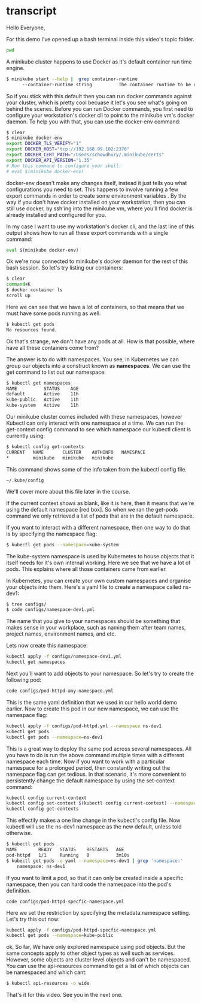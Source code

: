 # transcript


Hello Everyone,

For this demo I've opened up a bash terminal inside this video's topic folder. 

```bash
pwd
```

A minikube cluster happens to use Docker as it's default container run time engine.

```bash
$ minikube start --help |  grep container-runtime
      --container-runtime string          The container runtime to be used (docker, crio, containerd) (default "docker")
```

So if you stick with this default then you can run docker commands against your    cluster, which is pretty cool becuase it let's you see what's going on behind the scenes. Before you can run Docker commands, you first need to configure your workstation's docker cli to point to the minikube vm's docker daemon. To help you with that, you can use the docker-env command:

```bash
$ clear
$ minikube docker-env
export DOCKER_TLS_VERIFY="1"
export DOCKER_HOST="tcp://192.168.99.102:2376"
export DOCKER_CERT_PATH="/Users/schowdhury/.minikube/certs"
export DOCKER_API_VERSION="1.35"
# Run this command to configure your shell:
# eval $(minikube docker-env)
```

docker-env doesn't make any changes itself, instead it just tells you what configurations you need to set. This happens to involve running a few export commands in order to create some environment variables . By the way if you don't have docker installed on your workstation, then you can still use docker, by ssh'ing into the minikube vm, where you'll find docker is already installed and configured for you. 


In my case I want to use my workstation's docker cli, and the last line of this output shows how to run all these export commands with a single command:


```bash
eval $(minikube docker-env)
```

Ok we're now connected to minikube's docker daemon for the rest of this bash session. So let's try listing our containers:

```bash
$ clear
command+K
$ docker container ls
scroll up
```

Here we can see that we have a lot of containers, so that means that we must have   some pods running as well. 

```bash
$ kubectl get pods
No resources found.
```

Ok that's strange, we don't have any pods at all. How is that possible, where have all these containers come from?

The answer is to do with namespaces. You see, in Kubernetes we can group our objects into a construct known as **namespaces**. We can use the   get command to list out our namespace:

```bash
$ kubectl get namespaces
NAME          STATUS    AGE
default       Active    11h
kube-public   Active    11h
kube-system   Active    11h
```

Our minikube cluster comes included with these namespaces, however Kubectl can only interact with one namespace at a time. We can run the get-context config command to see which namespace our kubectl client is currently using:

```bash
$ kubectl config get-contexts
CURRENT   NAME       CLUSTER    AUTHINFO   NAMESPACE
*         minikube   minikube   minikube
```

This command shows some of the info taken from the kubectl config file.

```popup animation
~/.kube/config
```

We'll cover more about this file later in the course.

If the current context shows as blank, like it is here, then it means that we're using the default namespace [red box]. So when we ran the get-pods command we only retrieved a list of pods that are in the default namespace.


If you want to interact with a different namespace, then one way to do that is by  specifying the namespace flag:


```bash
$ kubectl get pods --namespace=kube-system
```

The kube-system namespace is used by Kubernetes to house objects that it itself needs for it's own internal working. Here we see that we have a lot of pods. This explains where all those containers came from earlier.

In Kubernetes, you can create your own custom namespaces and organise your objects into them. Here's a yaml file to create a namespace called ns-dev1:

```bash
$ tree configs/
$ code configs/namespace-dev1.yml
```

The name that you give to your namespaces should be something that makes sense in your workplace, such as naming them after    team names, project names, environment names, and etc. 

Lets now create this namespace:

```bash
kubectl apply -f configs/namespace-dev1.yml
kubectl get namespaces
```

Next you'll want to add objects to your namespace. So let's try to create the following pod:

```bash
code configs/pod-httpd-any-namespace.yml
```

This is the same yaml definition that we used in our hello world demo earlier. Now to create this pod in our new namespace, we can use the namespace flag:

```bash
kubectl apply -f configs/pod-httpd.yml --namespace ns-dev1
kubectl get pods
kubectl get pods --namespace=ns-dev1
```

This is a great way to deploy the same pod across several namespaces. All you have to do is run the above command multiple times with a different namespace each time. Now if you want to work with a particular namespace for a prolonged period, then constantly writing out the namespace flag can get tedious. In that scenario, it's more convenient to persistently change the default namespace by using the set-context command:

```bash
kubectl config current-context
kubectl config set-context $(kubectl config current-context) --namespace=ns-dev1
kubectl config get-contexts
```

This effectily makes a one line change in the kubectl's config file. Now kubectl will use the ns-dev1 namespace as the new default, unless told otherwise. 

```bash
$ kubectl get pods
NAME        READY   STATUS    RESTARTS   AGE
pod-httpd   1/1     Running   0          3m10s
$ kubectl get pods -o yaml --namespace=ns-dev1 | grep 'namespace:'
    namespace: ns-dev1
```

If you want to limit a pod, so that it can only be created inside a specific namespace, then you can hard code the namespace into the pod's   definition. 

```code
code configs/pod-httpd-specfic-namespace.yml
```

Here we set the restriction by specifying the metadata.namespace setting. Let's try this out now:

```bash
kubectl apply -f configs/pod-httpd-specfic-namespace.yml
kubectl get pods --namespace=kube-public
```

ok, So far, We have only explored namespace using pod objects. But the same concepts apply to other object types as well such as services. However, some objects are cluster level objects and can't be namespaced. You can use the api-resources command to get a list of which objects can be namespaced and which cant:

```bash
$ kubectl api-resources -o wide
```

That's it for this video. See you in the next one. 

